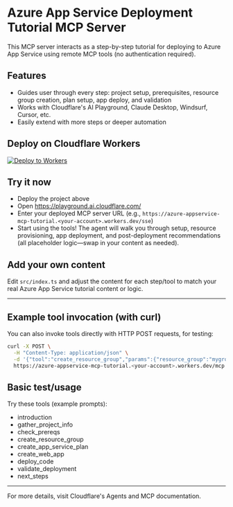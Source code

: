 # Azure App Service Deployment Tutorial MCP Server

This MCP server interacts as a step-by-step tutorial for deploying to Azure App Service using remote MCP tools (no authentication required).

## Features

- Guides user through every step: project setup, prerequisites, resource group creation, plan setup, app deploy, and validation
- Works with Cloudflare's AI Playground, Claude Desktop, Windsurf, Cursor, etc.
- Easily extend with more steps or deeper automation

## Deploy on Cloudflare Workers

[![Deploy to Workers](https://deploy.workers.cloudflare.com/button)](https://deploy.workers.cloudflare.com/?url=https://github.com/your-repo-here)

## Try it now

- Deploy the project above
- Open https://playground.ai.cloudflare.com/
- Enter your deployed MCP server URL (e.g., `https://azure-appservice-mcp-tutorial.<your-account>.workers.dev/sse`)
- Start using the tools! The agent will walk you through setup, resource provisioning, app deployment, and post-deployment recommendations (all placeholder logic—swap in your content as needed).

## Add your own content

Edit `src/index.ts` and adjust the content for each step/tool to match your real Azure App Service tutorial content or logic.

---

## Example tool invocation (with curl)

You can also invoke tools directly with HTTP POST requests, for testing:

```sh
curl -X POST \
  -H "Content-Type: application/json" \
  -d '{"tool":"create_resource_group","params":{"resource_group":"mygroup","region":"westeurope"}}' \
  https://azure-appservice-mcp-tutorial.<your-account>.workers.dev/mcp
```

## Basic test/usage

Try these tools (example prompts):

- introduction
- gather_project_info
- check_prereqs
- create_resource_group
- create_app_service_plan
- create_web_app
- deploy_code
- validate_deployment
- next_steps

---

For more details, visit Cloudflare's Agents and MCP documentation.